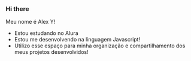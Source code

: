 ### Hi there

Meu nome é Alex Y!
 - Estou estudando no Alura
 - Estou me desenvolvendo na linguagem Javascript!
 - Utilizo esse espaço para minha organização e compartilhamento dos meus projetos desenvolvidos!
   

<!--
**alex-1y/alex-1y** is a ✨ _special_ ✨ repository because its `README.md` (this file) appears on your GitHub profile.

Here are some ideas to get you started:

- 🔭 I’m currently working on ...
- 🌱 I’m currently learning ...
- 👯 I’m looking to collaborate on ...
- 🤔 I’m looking for help with ...
- 💬 Ask me about ...
- 📫 How to reach me: ...
- 😄 Pronouns: ...
- ⚡ Fun fact: ...
-->
